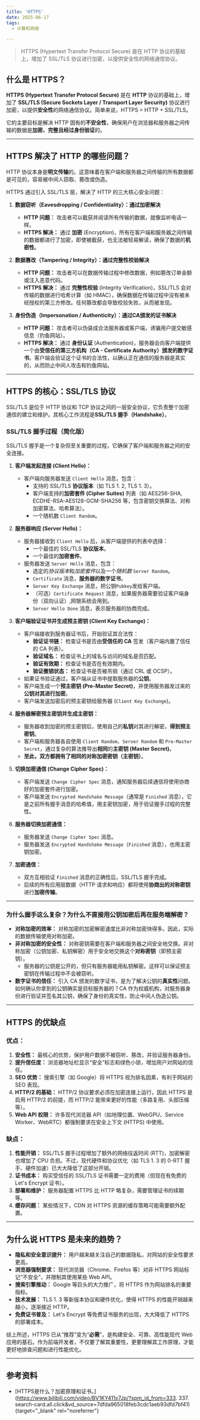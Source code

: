 ```yaml
---
title: 'HTTPS'
date: 2025-06-17
tags:
  - 计算机网络

---
```


> HTTPS (Hypertext Transfer Protocol Secure) 是在 HTTP 协议的基础上，增加了 SSL/TLS 协议进行加密，以提供安全性的网络通信协议。



## 什么是 HTTPS？

**HTTPS (Hypertext Transfer Protocol Secure)** 是在 **HTTP** 协议的基础上，增加了 **SSL/TLS (Secure Sockets Layer / Transport Layer Security)** 协议进行加密，以提供**安全性**的网络通信协议。简单来说，HTTPS = HTTP + SSL/TLS。

它的主要目标是解决 HTTP 固有的**不安全性**，确保用户在浏览器和服务器之间传输的数据是**加密、完整且经过身份验证**的。

---

## HTTPS 解决了 HTTP 的哪些问题？
    
HTTP 协议本身是**明文传输**的。这意味着在客户端和服务器之间传输的所有数据都是可见的，容易被中间人窃取、篡改或伪造。
    
HTTPS 通过引入 SSL/TLS 层，解决了 HTTP 的三大核心安全问题：
    
1.  **数据窃听（Eavesdropping / Confidentiality）：通过加密解决**
    * **HTTP 问题：** 攻击者可以截获并阅读所有传输的数据，就像监听电话一样。
    * **HTTPS 解决：** 通过 **加密** (Encryption)，所有在客户端和服务器之间传输的数据都进行了加密，即使被截获，也无法被轻易解读，确保了数据的**机密性**。

2.  **数据篡改（Tampering / Integrity）：通过完整性校验解决**
    * **HTTP 问题：** 攻击者可以在数据传输过程中修改数据，例如篡改订单金额或注入恶意代码。
    * **HTTPS 解决：** 通过 **完整性校验** (Integrity Verification)，SSL/TLS 会对传输的数据进行哈希计算（如 HMAC），确保数据在传输过程中没有被未经授权的第三方修改。任何篡改都会导致校验失败，从而被发现。

3.  **身份伪造（Impersonation / Authenticity）：通过CA颁发的证书解决**
    * **HTTP 问题：** 攻击者可以伪装成合法服务器或客户端，诱骗用户提交敏感信息（钓鱼网站）。
    * **HTTPS 解决：** 通过 **身份认证** (Authentication)，服务器会向客户端提供一个由**受信任的第三方机构（CA - Certificate Authority）颁发的数字证书**。客户端会验证这个证书的合法性，以确认正在通信的服务器是真实的，从而防止中间人攻击和钓鱼网站。

---

## HTTPS 的核心：SSL/TLS 协议

SSL/TLS 是位于 HTTP 协议和 TCP 协议之间的一层安全协议，它负责整个加密通信的建立和维护。其核心工作流程是**SSL/TLS 握手（Handshake）**。

### SSL/TLS 握手过程（简化版）

SSL/TLS 握手是一个复杂但至关重要的过程，它确保了客户端和服务器之间的安全连接。

1.  **客户端发起连接 (Client Hello)：**
    * 客户端向服务器发送 `Client Hello` 消息，包含：
        * 支持的 SSL/TLS **协议版本**（如 TLS 1. 2, TLS 1. 3）。
        * 客户端支持的**加密套件 (Cipher Suites)** 列表（如 AES256-SHA, ECDHE-RSA-AES128-GCM-SHA256 等，包含密钥交换算法、对称加密算法、哈希算法）。
        * 一个随机数 `Client Random`。

2.  **服务器响应 (Server Hello)：**
    * 服务器接收到 `Client Hello` 后，从客户端提供的列表中选择：
        * 一个最佳的 SSL/TLS **协议版本**。
        * 一个最佳的**加密套件**。
    * 服务器发送 `Server Hello` 消息，包含：
        * 选定的*协议版本*和*加密套件*以及一个*随机数* `Server Random`。
        * `Certificate` 消息，**服务器的数字证书**。
        * `Server Key Exchange` 消息，把公钥`Pubkey`发给客户端。
        * （可选）`Certificate Request` 消息，如果服务器需要验证客户端身份（双向认证）,网银系统会用到。
        * `Server Hello Done` 消息，表示服务器的协商完成。

3.  **客户端验证证书并生成预主密钥 (Client Key Exchange)：**
    * 客户端接收到服务器证书后，开始验证其合法性：
        * **验证证书链：** 检查证书是否由**受信任的 CA** 签发（客户端内置了信任的 CA 列表）。
        * **验证域名：** 检查证书上的域名与访问的域名是否匹配。
        * **验证有效期：** 检查证书是否在有效期内。
        * **验证撤销状态：** 检查证书是否被吊销（通过 CRL 或 OCSP）。
    * 如果证书验证通过，客户端从证书中提取服务器的**公钥**。
    * 客户端生成一个**预主密钥 (Pre-Master Secret)**，并使用服务器发过来的**公钥对其进行加密**。 
    * 客户端发送加密后的预主密钥给服务器 (`Client Key Exchange`)。 

4.  **服务器解密预主密钥并生成主密钥：**
    * 服务器收到加密的预主密钥后，使用自己的**私钥**对其进行解密，**得到预主密钥**。
    * 客户端和服务器各自使用 `Client Random`、`Server Random` 和 `Pre-Master Secret`，通过复杂的算法推导出**相同**的**主密钥 (Master Secret)**。
    * **至此，双方都拥有了相同的对称加密密钥（主密钥）**。

5.  **切换加密通信 (Change Cipher Spec)：**
    * 客户端发送 `Change Cipher Spec` 消息，通知服务器后续通信将使用协商好的加密套件进行加密。
    * 客户端发送 `Encrypted Handshake Message`（通常是 `Finished` 消息），它是之前所有握手消息的哈希值，用主密钥加密，用于验证握手过程的完整性。

6.  **服务器切换加密通信：**
    * 服务器发送 `Change Cipher Spec` 消息。
    * 服务器发送 `Encrypted Handshake Message`（`Finished` 消息），也用主密钥加密。

7.  **加密通信：**
    * 双方互相验证 `Finished` 消息的正确性后，SSL/TLS 握手完成。
    * 后续的所有应用层数据（HTTP 请求和响应）都将使用**协商出的对称密钥**进行**加密传输**。

---

### 为什么握手这么复杂？为什么不直接用公钥加密后再在服务端解密？

* **对称加密的效率：** 对称加密的加密解密速度比非对称加密快得多。因此，实际的数据传输使用对称加密。
* **非对称加密的安全性：** 对称密钥需要在客户端和服务器之间安全地交换。非对称加密（公钥加密、私钥解密）用于安全地交换这个**对称密钥**（即预主密钥）。
    * 服务器的公钥是公开的，但只有服务器能用私钥解密。这样可以保证预主密钥在传输过程中不会被窃听。
* **数字证书的信任：** 引入 CA 颁发的数字证书，是为了解决公钥的**真实性**问题。如何确认你拿到的公钥确实是目标服务器的？CA 作为权威机构，对服务器身份进行验证并签名其公钥，确保了身份的真实性，防止中间人伪造公钥。

---

## HTTPS 的优缺点

### 优点：

1.  **安全性：** 最核心的优势，保护用户数据不被窃听、篡改，并验证服务器身份。
2.  **提升信任度：** 浏览器地址栏显示“安全”标志和绿色小锁，增加用户对网站的信任。
3.  **SEO 优势：** 搜索引擎（如 Google）将 HTTPS 视为排名因素，有利于网站的 SEO 表现。
4.  **HTTP/2 的基础：** HTTP/2 协议要求必须在加密连接上运行，因此 HTTPS 是启用 HTTP/2 的前提，而 HTTP/2 能带来更好的性能（多路复用、头部压缩等）。
5.  **Web API 权限：** 许多现代浏览器 API（如地理位置、WebGPU、Service Worker、WebRTC）都强制要求在安全上下文 (HTTPS) 中使用。

### 缺点：

1.  **性能开销：** SSL/TLS 握手过程增加了额外的网络往返时间 (RTT)，加密解密也增加了 CPU 负担。不过，现代硬件和协议优化（如 TLS 1. 3 的 0-RTT 握手、硬件加速）已大大降低了这部分开销。
2.  **证书成本：** 购买受信任的 SSL/TLS 证书需要一定的费用（但现在有免费的 Let's Encrypt 证书）。
3.  **部署和维护：** 服务器配置 HTTPS 比 HTTP 略复杂，需要管理证书的续期等。
4.  **缓存问题：** 某些情况下，CDN 对 HTTPS 资源的缓存策略可能需要额外配置。

---

## 为什么说 HTTPS 是未来的趋势？

* **隐私和安全意识提升：** 用户越来越关注自己的数据隐私，对网站的安全性要求更高。
* **浏览器强制要求：** 现代浏览器（Chrome、Firefox 等）对非 HTTPS 网站标记“不安全”，并限制其使用某些 Web API。
* **搜索引擎推动：** Google 等巨头的大力推广，将 HTTPS 作为网站排名的重要指标。
* **技术发展：** TLS 1. 3 等新版本协议和硬件优化，使得 HTTPS 的性能开销越来越小，逐渐接近 HTTP。
* **免费证书普及：** Let's Encrypt 等免费证书服务的出现，大大降低了 HTTPS 的部署成本。

综上所述，HTTPS 已从“推荐”变为“**必需**”，是构建安全、可靠、高性能现代 Web 应用的基石。作为前端开发者，不仅要了解其重要性，更要理解其工作原理，才能更好地排查问题和进行性能优化。

---
## 参考资料
- [HTTPS是什么？加密原理和证书。](https://www.bilibili.com/video/BV1KY411x7Jp/?spm_id_from=333. 337. search-card.all.click&vd_source=7dfda965018feb3cdc1aeb93dfd7bf41){target="_blank" rel="noreferrer"}